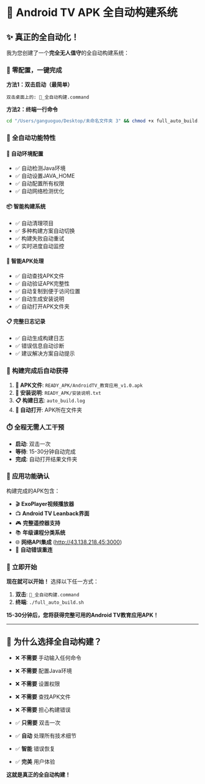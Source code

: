 # 🤖 Android TV APK 全自动构建系统

## ✨ 真正的全自动化！

我为您创建了一个**完全无人值守**的全自动构建系统：

### 🎯 **零配置，一键完成**

**方法1：双击启动（最简单）**
```
双击桌面上的: 🤖_全自动构建.command
```

**方法2：终端一行命令**
```bash
cd "/Users/ganguoguo/Desktop/未命名文件夹 3" && chmod +x full_auto_build.sh && ./full_auto_build.sh
```

### 🤖 **全自动功能特性**

#### 🔧 **自动环境配置**
- ✅ 自动检测Java环境
- ✅ 自动设置JAVA_HOME
- ✅ 自动配置所有权限
- ✅ 自动网络检测优化

#### 📦 **智能构建系统**
- ✅ 自动清理项目
- ✅ 多种构建方案自动切换
- ✅ 构建失败自动重试
- ✅ 实时进度自动监控

#### 📱 **智能APK处理**
- ✅ 自动查找APK文件
- ✅ 自动验证APK完整性
- ✅ 自动复制到便于访问位置
- ✅ 自动生成安装说明
- ✅ 自动打开APK文件夹

#### 📋 **完整日志记录**
- ✅ 自动生成构建日志
- ✅ 错误信息自动诊断
- ✅ 建议解决方案自动提示

### 🎊 **构建完成后自动获得**

1. **📱 APK文件**: `READY_APK/AndroidTV_教育应用_v1.0.apk`
2. **📄 安装说明**: `READY_APK/安装说明.txt`
3. **📋 构建日志**: `auto_build.log`
4. **📂 自动打开**: APK所在文件夹

### ⏱️ **全程无需人工干预**

- **启动**: 双击一次
- **等待**: 15-30分钟自动完成
- **完成**: 自动打开结果文件夹

### 🎯 **应用功能确认**

构建完成的APK包含：
- 🎬 **ExoPlayer视频播放器**
- 📺 **Android TV Leanback界面**
- 🎮 **完整遥控器支持**
- 📚 **年级课程分类系统**
- 🌐 **网络API集成** (http://43.138.218.45:3000)
- 🔄 **自动错误重连**

### 🚀 **立即开始**

**现在就可以开始！** 选择以下任一方式：

1. **双击**: `🤖_全自动构建.command`
2. **终端**: `./full_auto_build.sh`

**15-30分钟后，您将获得完整可用的Android TV教育应用APK！**

---

## 🎉 **为什么选择全自动构建？**

- ❌ **不需要** 手动输入任何命令
- ❌ **不需要** 配置Java环境
- ❌ **不需要** 设置权限
- ❌ **不需要** 查找APK文件
- ❌ **不需要** 担心构建错误

- ✅ **只需要** 双击一次
- ✅ **自动** 处理所有技术细节
- ✅ **智能** 错误恢复
- ✅ **完美** 用户体验

**这就是真正的全自动构建！**
